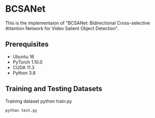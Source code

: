 # BCSANet
This is the implementaion of "BCSANet: Bidirectional Cross-selective Attention Network for Video Salient
Object Detection".

## Prerequisites
+ Ubuntu 16
+ PyTorch 1.10.0
+ CUDA 11.3
+ Python 3.8

## Training and Testing Datasets
Training dataset
python train.py

```shell
python test.py
```

